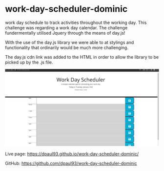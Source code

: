 # work-day-scheduler-dominic
work day schedule to track activities throughout the working day. 
This challenge was regarding a work day calendar. The challenge fundermentally utilised Jquery through the means of day.js! 

With the use of the day.js library we were able to at stylings and functionality that ordinarily would be much more challenging. 

The day.js cdn link was added to the HTML in order to allow the library to be picked up by the .js file. 

![Alt text](image-1.png)

Live page: https://dpaul93.github.io/work-day-scheduler-dominic/ 

GitHub: https://github.com/dpaul93/work-day-scheduler-dominic